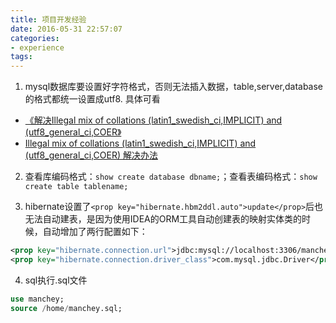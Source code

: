```yaml
---
title: 项目开发经验
date: 2016-05-31 22:57:07
categories:
- experience
tags:
---
```

1. mysql数据库要设置好字符格式，否则无法插入数据，table,server,database的格式都统一设置成utf8.
具体可看
- [《解决Illegal mix of collations (latin1_swedish_ci,IMPLICIT) and (utf8_general_ci,COER》](http://www.111cn.net/database/mysql/41922.htm)
- [Illegal mix of collations (latin1_swedish_ci,IMPLICIT) and (utf8_general_ci,COER) 解决办法](http://blog.csdn.net/dw_java08/article/details/7662603)

2. 查看库编码格式：`show create database dbname;`；查看表编码格式：`show create table tablename;`

3. hibernate设置了`<prop key="hibernate.hbm2ddl.auto">update</prop>`后也无法自动建表，是因为使用IDEA的ORM工具自动创建表的映射实体类的时候，自动增加了两行配置如下：
```xml
<prop key="hibernate.connection.url">jdbc:mysql://localhost:3306/manchey</prop>
<prop key="hibernate.connection.driver_class">com.mysql.jdbc.Driver</prop>
```

4. sql执行.sql文件
```sql
use manchey;
source /home/manchey.sql;
```